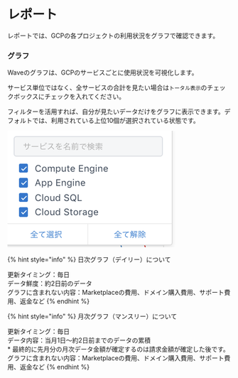 # レポート

レポートでは、GCPの各プロジェクトの利用状況をグラフで確認できます。

### グラフ

Waveのグラフは、GCPのサービスごとに使用状況を可視化します。

サービス単位ではなく、全サービスの合計を見たい場合は`トータル表示`のチェックボックスにチェックを入れてください。

フィルターを活用すれば、自分が見たいデータだけをグラフに表示できます。デフォルトでは、利用されている上位10個が選択されている状態です。

![](../../.gitbook/assets/wave-3.png)

{% hint style="info" %}
日次グラフ（デイリー）について

更新タイミング：毎日  
データ鮮度：約2日前のデータ  
グラフに含まれない内容：Marketplaceの費用、ドメイン購入費用、サポート費用、返金など
{% endhint %}

{% hint style="info" %}
月次グラフ（マンスリー）について

更新タイミング：毎日  
データ内容：当月1日〜約2日前までのデータの累積  
\* 最終的に先月分の月次データ金額が確定するのは請求金額が確定した後です。  
グラフに含まれない内容：Marketplaceの費用、ドメイン購入費用、サポート費用、返金など
{% endhint %}


